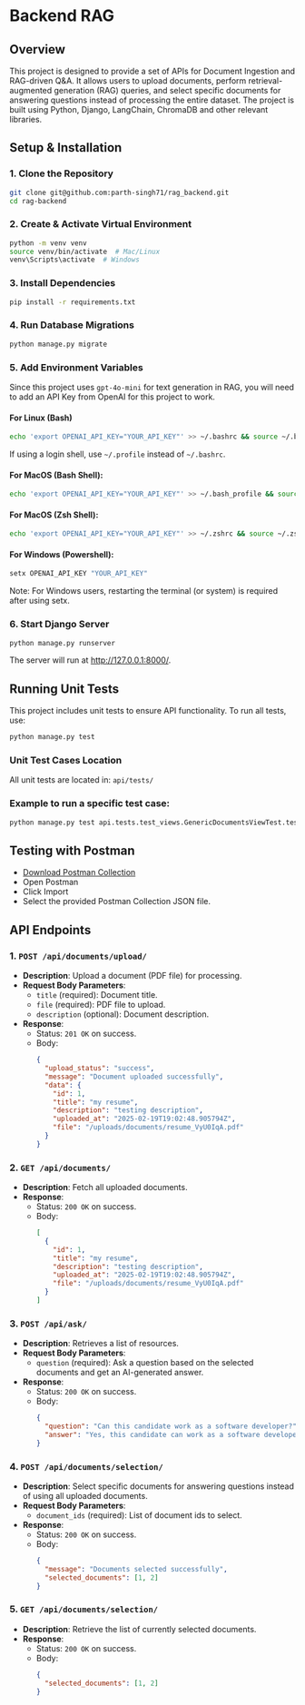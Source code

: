 # Backend RAG

## Overview

This project is designed to provide a set of APIs for Document Ingestion and RAG-driven Q&A. It allows users to upload documents, perform retrieval-augmented generation (RAG) queries, and select specific documents for answering questions instead of processing the entire dataset. The project is built using Python, Django, LangChain, ChromaDB and other relevant libraries.

## Setup & Installation

### 1. Clone the Repository

```bash
git clone git@github.com:parth-singh71/rag_backend.git
cd rag-backend
```

### 2. Create & Activate Virtual Environment

```bash
python -m venv venv
source venv/bin/activate  # Mac/Linux
venv\Scripts\activate  # Windows
```

### 3. Install Dependencies

```bash
pip install -r requirements.txt
```

### 4. Run Database Migrations

```bash
python manage.py migrate
```

### 5. Add Environment Variables

Since this project uses `gpt-4o-mini` for text generation in RAG, you will need to add an API Key from OpenAI for this project to work.

#### **For Linux (Bash)**

```bash
echo 'export OPENAI_API_KEY="YOUR_API_KEY"' >> ~/.bashrc && source ~/.bashrc
```

If using a login shell, use `~/.profile` instead of `~/.bashrc`.

#### For MacOS (Bash Shell):

```bash
echo 'export OPENAI_API_KEY="YOUR_API_KEY"' >> ~/.bash_profile && source ~/.bash_profile
```

#### For MacOS (Zsh Shell):

```sh
echo 'export OPENAI_API_KEY="YOUR_API_KEY"' >> ~/.zshrc && source ~/.zshrc
```

#### For Windows (Powershell):

```powershell
setx OPENAI_API_KEY "YOUR_API_KEY"
```

Note: For Windows users, restarting the terminal (or system) is required after using setx.

### 6. Start Django Server

```bash
python manage.py runserver
```

The server will run at http://127.0.0.1:8000/.

## Running Unit Tests

This project includes unit tests to ensure API functionality. To run all tests, use:

```bash
python manage.py test
```

### Unit Test Cases Location

All unit tests are located in: `api/tests/`

### Example to run a specific test case:

```bash
python manage.py test api.tests.test_views.GenericDocumentsViewTest.test_get_all_documents
```

## Testing with Postman

- [Download Postman Collection](./RAG_Backend.postman_collection.json)
- Open Postman
- Click Import
- Select the provided Postman Collection JSON file.

## API Endpoints

### 1. `POST /api/documents/upload/`

- **Description**: Upload a document (PDF file) for processing.
- **Request Body Parameters**:
  - `title` (required): Document title.
  - `file` (required): PDF file to upload.
  - `description` (optional): Document description.
- **Response**:
  - Status: `201 OK` on success.
  - Body:
    ```json
    {
      "upload_status": "success",
      "message": "Document uploaded successfully",
      "data": {
        "id": 1,
        "title": "my resume",
        "description": "testing description",
        "uploaded_at": "2025-02-19T19:02:48.905794Z",
        "file": "/uploads/documents/resume_VyU0IqA.pdf"
      }
    }
    ```

### 2. `GET /api/documents/`

- **Description**: Fetch all uploaded documents.
- **Response**:
  - Status: `200 OK` on success.
  - Body:
    ```json
    [
      {
        "id": 1,
        "title": "my resume",
        "description": "testing description",
        "uploaded_at": "2025-02-19T19:02:48.905794Z",
        "file": "/uploads/documents/resume_VyU0IqA.pdf"
      }
    ]
    ```

### 3. `POST /api/ask/`

- **Description**: Retrieves a list of resources.
- **Request Body Parameters**:
  - `question` (required): Ask a question based on the selected documents and get an AI-generated answer.
- **Response**:
  - Status: `200 OK` on success.
  - Body:
    ```json
    {
      "question": "Can this candidate work as a software developer?",
      "answer": "Yes, this candidate can work as a software developer. They have strong skills in programming languages like Python and JavaScript, as well as experience in full stack development using frameworks such as Django and React.js. Additionally, their work experience includes leading projects and mentoring junior team members, indicating solid professional capabilities."
    }
    ```

### 4. `POST /api/documents/selection/`

- **Description**: Select specific documents for answering questions instead of using all uploaded documents.
- **Request Body Parameters**:
  - `document_ids` (required): List of document ids to select.
- **Response**:
  - Status: `200 OK` on success.
  - Body:
    ```json
    {
      "message": "Documents selected successfully",
      "selected_documents": [1, 2]
    }
    ```

### 5. `GET /api/documents/selection/`

- **Description**: Retrieve the list of currently selected documents.
- **Response**:
  - Status: `200 OK` on success.
  - Body:
    ```json
    {
      "selected_documents": [1, 2]
    }
    ```
